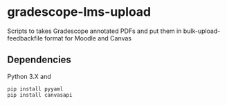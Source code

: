 # gradescope-lms-upload
Scripts to takes Gradescope annotated PDFs and put them in bulk-upload-feedbackfile format for Moodle and Canvas

## Dependencies
Python 3.X and

    pip install pyyaml
    pip install canvasapi
